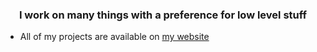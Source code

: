 <h3 align="center">I work on many things with a preference for low level stuff</h3>


- All of my projects are available on [my website](http://www.cram.boo)
